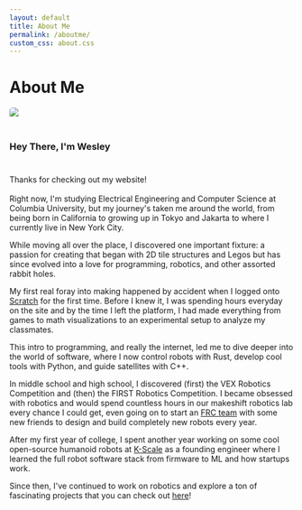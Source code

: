 ```yaml
---
layout: default
title: About Me
permalink: /aboutme/
custom_css: about.css
---
```


<div class="jumbotron" id="title">
    <h1 class='text-center'>About Me</h1>
</div>

<div class="container-fluid">
    <div id="content" class="row equal-height">
        <div class="col-sm-12 col-md-8" style="flex:1;display:flex;">
            <img src="/assets/images/wesleymaa4.jpg" style="padding-bottom:10px;border-radius:5px;" class="img-fluid">
        </div>
        <div class="col-sm-12 col-md-8 text-left" id="aboutme">
            <div style="height: 0.7em;"></div>
            <h3 class="text-center">Hey There, I'm Wesley</h3>
            <div style="height: 0.7em;"></div>
            <p>Thanks for checking out my website!
            <br><br>
            Right now, I'm studying Electrical Engineering and Computer Science at Columbia University, but my journey's taken me around the world, from being born in California to growing up in Tokyo and Jakarta to where I currently live in New York City.</p>
            <p>While moving all over the place, I discovered one important fixture: a passion for creating that began with 2D tile structures and Legos but has since evolved into a love for programming, robotics, and other assorted rabbit holes.</p>
            <p>My first real foray into making happened by accident when I logged onto <a href="https://scratch.mit.edu/users/wesleymaa/" target="_blank">Scratch</a> for the first time. Before I knew it, I was spending hours everyday on the site and by the time I left the platform, I had made everything from games to math visualizations to an experimental setup to analyze my classmates.</p>
            <p>This intro to programming, and really the internet, led me to dive deeper into the world of software, where I now control robots with Rust, develop cool tools with Python, and guide satellites with C++.</p>
            <p>In middle school and high school, I discovered (first) the VEX Robotics Competition and (then) the FIRST Robotics Competition. I became obsessed with robotics and would spend countless hours in our makeshift robotics lab every chance I could get, even going on to start an <a href="https://jumprobotics.org" target="_blank">FRC team</a> with some new friends to design and build completely new robots every year.</p>
            <p>After my first year of college, I spent another year working on some cool open-source humanoid robots at <a href="https://kscale.dev" target="_blank">K-Scale</a> as a founding engineer where I learned the full robot software stack from firmware to ML and how startups work.</p>
            <p>Since then, I've continued to work on robotics and explore a ton of fascinating projects that you can check out <a href="/projects">here</a>!</p>
        </div>
    </div>
</div>
